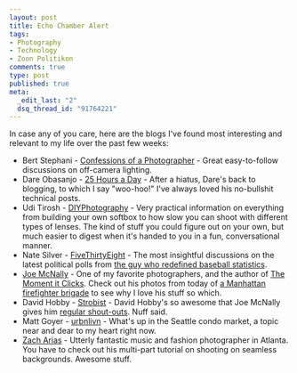 ```yaml
--- 
layout: post
title: Echo Chamber Alert
tags: 
- Photography
- Technology
- Zoon Politikon
comments: true
type: post
published: true
meta: 
  _edit_last: "2"
  dsq_thread_id: "91764221"
---
```

In case any of you care, here are the blogs I've found most interesting and relevant to my life over the past few weeks:
<ul>
	<li>Bert Stephani - <a href="http://bertstephani.com/blog/">Confessions of a Photographer</a> - Great easy-to-follow discussions on off-camera lighting.</li>
	<li>Dare Obasanjo - <a href="http://www.25hoursaday.com/weblog/default.aspx">25 Hours a Day</a> - After a hiatus, Dare's back to blogging, to which I say "woo-hoo!" I've always loved his no-bullshit technical posts.</li>
	<li>Udi Tirosh - <a href="http://www.diyphotography.net/">DIYPhotography</a> - Very practical information on everything from building your own softbox to how slow you can shoot with different types of lenses. The kind of stuff you could figure out on your own, but much easier to digest when it's handed to you in a fun, conversational manner.</li>
	<li>Nate Silver - <a href="http://www.fivethirtyeight.com/">FiveThirtyEight</a> - The most insightful discussions on the latest political polls from <a href="http://en.wikipedia.org/wiki/Nate_Silver">the guy who redefined baseball statistics</a>. </li>
	<li><a href="http://www.joemcnally.com/blog/">Joe McNally</a> - One of my favorite photographers, and the author of <a href="http://www.amazon.com/Moment-Clicks-Photography-secrets-shooters/dp/0321544080">The Moment it Clicks</a>. Check out his photos from today of <a href="http://www.joemcnally.com/blog/2008/07/02/rollin-with-the-pride-of-midtown/">a Manhattan firefighter brigade</a> to see why I love his stuff so which.</li>
	<li>David Hobby - <a href="http://strobist.blogspot.com/">Strobist</a> - David Hobby's so awesome that Joe McNally gives him <a href="http://www.joemcnally.com/blog/2008/07/01/make-the-voices-stop/">regular shout-outs</a>. Nuff said.</li>
	<li>Matt Goyer - <a href="http://www.urbnlivn.com/">urbnlivn</a> - What's up in the Seattle condo market, a topic near and dear to my heart right now.</li>
	<li><a href="http://www.zarias.com/">Zach Arias</a> - Utterly fantastic music and fashion photographer in Atlanta. You have to check out his multi-part tutorial on shooting on seamless backgrounds. Awesome stuff.</li>
</ul>
